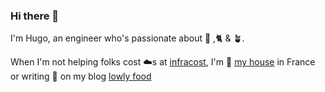 ### Hi there 👋

I'm Hugo, an engineer who's passionate about 🚴‍ ,🐈 & 🪴.

When I'm not helping folks cost ☁️s at [infracost](https://github.com/infracost/infracost), I'm 🔨 [my house](https://www.youtube.com/@restoringlachartreuse) in France or writing 🍜  on my blog [lowly food](https://www.lowlyfood.com)

